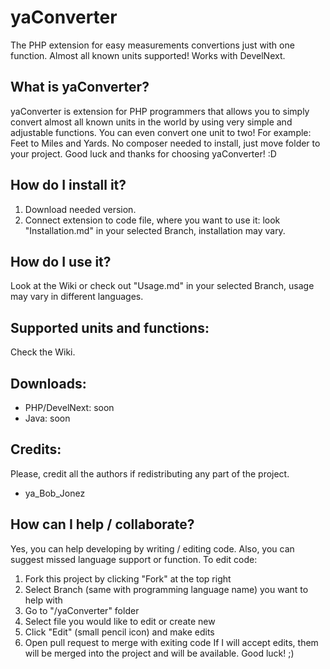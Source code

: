 # yaConverter
The PHP extension for easy measurements convertions just with one function. Almost all known units supported! Works with DevelNext.

What is yaConverter?
-----
yaConverter is extension for PHP programmers that allows you to simply convert almost all known units in the world by using very simple and adjustable functions. You can even convert one unit to two! For example: Feet to Miles and Yards. No composer needed to install, just move folder to your project. Good luck and thanks for choosing yaConverter! :D

How do I install it?
-----
1. Download needed version.
2. Connect extension to code file, where you want to use it: look "Installation.md" in your selected Branch, installation may vary.

How do I use it?
-----
Look at the Wiki or check out "Usage.md" in your selected Branch, usage may vary in different languages.

Supported units and functions:
-----
Check the Wiki.

Downloads:
-----
- PHP/DevelNext: soon
- Java: soon

Credits:
-----
Please, credit all the authors if redistributing any part of the project.
- ya_Bob_Jonez

How can I help / collaborate?
-----
Yes, you can help developing by writing / editing code. Also, you can suggest missed language support or function.
To edit code:
1. Fork this project by clicking "Fork" at the top right
2. Select Branch (same with programming language name) you want to help with
3. Go to "/yaConverter" folder
4. Select file you would like to edit or create new
5. Click "Edit" (small pencil icon) and make edits
6. Open pull request to merge with exiting code
If I will accept edits, them will be merged into the project and will be available.
Good luck! ;)
